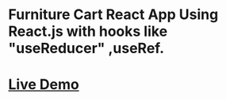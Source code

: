 # Furniture Cart React App Using React.js with hooks like "useReducer" ,useRef.

# [Live Demo](https://ddepu11.github.io/furniture-cart-react-app/)
